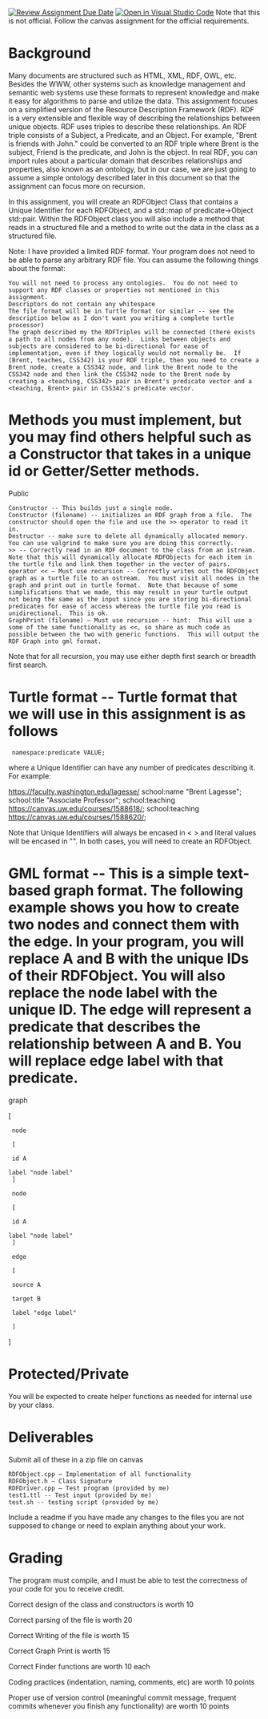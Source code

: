 [![Review Assignment Due Date](https://classroom.github.com/assets/deadline-readme-button-22041afd0340ce965d47ae6ef1cefeee28c7c493a6346c4f15d667ab976d596c.svg)](https://classroom.github.com/a/s8DZkGMB)
[![Open in Visual Studio Code](https://classroom.github.com/assets/open-in-vscode-2e0aaae1b6195c2367325f4f02e2d04e9abb55f0b24a779b69b11b9e10269abc.svg)](https://classroom.github.com/online_ide?assignment_repo_id=21219793&assignment_repo_type=AssignmentRepo)
Note that this is not official.  Follow the canvas assignment for the official requirements.

# Background

Many documents are structured such as HTML, XML, RDF, OWL, etc. Besides the WWW, other systems such as knowledge management and semantic web systems use these formats to represent knowledge and make it easy for algorithms to parse and utilize the data. This assignment focuses on a simplified version of the Resource Description Framework (RDF).  RDF is a very extensible and flexible way of describing the relationships between unique objects.  RDF uses triples to describe these relationships.  An RDF triple consists of a Subject, a Predicate, and an Object.  For example, "Brent is friends with John." could be converted to an RDF triple where Brent is the subject, Friend is the predicate, and John is the object.  In real RDF, you can import rules about a particular domain that describes relationships and properties, also known as an ontology, but in our case, we are just going to assume a simple ontology described later in this document so that the assignment can focus more on recursion.

 

In this assignment, you will create an RDFObject Class that contains a Unique Identifier for each RDFObject, and a std::map of predicate->Object std::pair.   Within the RDFObject class you will also include a method that reads in a structured file and a method to write out the data in the class as a structured file.

Note:  I have provided a limited RDF format.  Your program does not need to be able to parse any arbitrary RDF file.  You can assume the following things about the format:

    You will not need to process any ontologies.  You do not need to support any RDF classes or properties not mentioned in this assignment.
    Descriptors do not contain any whitespace
    The file format will be in Turtle format (or similar -- see the description below as I don't want you writing a complete turtle processor)
    The graph described my the RDFTriples will be connected (there exists a path to all nodes from any node).  Links between objects and subjects are considered to be bi-directional for ease of implementation, even if they logically would not normally be.  If (Brent, teaches, CSS342) is your RDF triple, then you need to create a Brent node, create a CSS342 node, and link the Brent node to the CSS342 node and then link the CSS342 node to the Brent node by creating a <teaching, CSS342> pair in Brent's predicate vector and a <teaching, Brent> pair in CSS342's predicate vector.

 

# Methods you must implement, but you may find others helpful such as a Constructor that takes in a unique id or Getter/Setter methods.

 

Public

    Constructor -- This builds just a single node.
    Constructor (filename) -- initializes an RDF graph from a file.  The constructor should open the file and use the >> operator to read it in.
    Destructor -- make sure to delete all dynamically allocated memory.  You can use valgrind to make sure you are doing this correctly.
    >> -- Correctly read in an RDF document to the class from an istream.  Note that this will dynamically allocate RDFObjects for each item in the turtle file and link them together in the vector of pairs.
    operator << – Must use recursion -- Correctly writes out the RDFObject graph as a turtle file to an ostream.  You must visit all nodes in the graph and print out in turtle format.  Note that because of some simplifications that we made, this may result in your turtle output not being the same as the input since you are storing bi-directional predicates for ease of access whereas the turtle file you read is unidirectional.  This is ok.
    GraphPrint (filename) – Must use recursion -- hint:  This will use a some of the same functionality as <<, so share as much code as possible between the two with generic functions.  This will output the RDF Graph into gml format.

Note that for all recursion, you may use either depth first search or breadth first search.

# Turtle format --  Turtle format that we will use in this assignment is as follows

<UNIQUE IDENTIFIER>

     namespace:predicate VALUE;

where a Unique Identifier can have any number of predicates describing it.  For example:

<https://faculty.washington.edu/lagesse/>
    school:name "Brent Lagesse";
    school:title "Associate Professor";
    school:teaching <https://canvas.uw.edu/courses/1588618/>;
    school:teaching <https://canvas.uw.edu/courses/1588620/>;
  

Note that Unique Identifiers will always be encased in < > and literal values will be encased in "".  In both cases, you will need to create an RDFObject.

 

 

 

# GML format -- This is a simple text-based graph format.   The following example shows you how to create two nodes and connect them with the edge.  In your program, you will replace A and B with the unique IDs of their RDFObject.  You will also replace the node label with the unique ID.   The edge will represent a predicate that describes the relationship between A and B.  You will replace edge label with that predicate.

graph

[

     node

     [

     id A

    label "node label"
     ]

     node

     [

     id A

    label "node label"
     ]

     edge

     [

     source A

     target B

     label "edge label"

     ]

]

 

# Protected/Private

You will be expected to create helper functions as needed for internal use by your class.

 

 

 

# Deliverables

Submit all of these in a zip file on canvas

    RDFObject.cpp – Implementation of all functionality
    RDFObject.h – Class Signature
    RDFDriver.cpp – Test program (provided by me)
    test1.ttl -- Test input (provided by me)
    test.sh -- testing script (provided by me)

 Include a readme if you have made any changes to the files you are not supposed to change or need to explain anything about your work.

# Grading

 

The program must compile, and I must be able to test the correctness of your code for you to receive credit.

Correct design of the class and constructors is worth 10

Correct parsing of the file is worth 20

Correct Writing of the file is worth 15

Correct Graph Print is worth 15

Correct Finder functions are worth 10 each

 

Coding practices (indentation, naming, comments, etc) are worth 10 points

Proper use of version control (meaningful commit message, frequent commits whenever you finish any functionality) are worth 10 points

